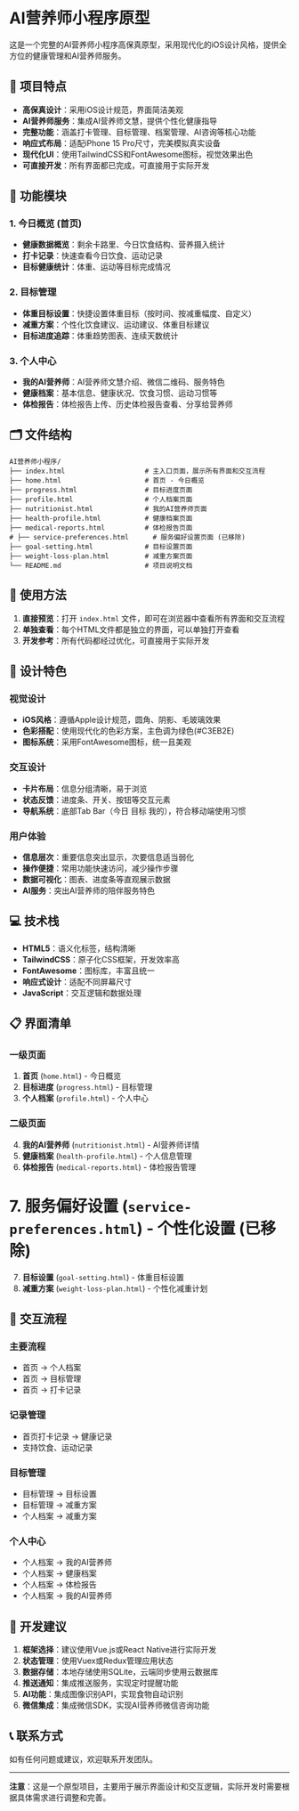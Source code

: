 # AI营养师小程序原型

这是一个完整的AI营养师小程序高保真原型，采用现代化的iOS设计风格，提供全方位的健康管理和AI营养师服务。

## 🎯 项目特点

- **高保真设计**：采用iOS设计规范，界面简洁美观
- **AI营养师服务**：集成AI营养师文慧，提供个性化健康指导
- **完整功能**：涵盖打卡管理、目标管理、档案管理、AI咨询等核心功能
- **响应式布局**：适配iPhone 15 Pro尺寸，完美模拟真实设备
- **现代化UI**：使用TailwindCSS和FontAwesome图标，视觉效果出色
- **可直接开发**：所有界面都已完成，可直接用于实际开发

## 📱 功能模块

### 1. 今日概览 (首页)
- **健康数据概览**：剩余卡路里、今日饮食结构、营养摄入统计
- **打卡记录**：快速查看今日饮食、运动记录
- **目标健康统计**：体重、运动等目标完成情况

### 2. 目标管理
- **体重目标设置**：快捷设置体重目标（按时间、按减重幅度、自定义）
- **减重方案**：个性化饮食建议、运动建议、体重目标建议
- **目标进度追踪**：体重趋势图表、连续天数统计

### 3. 个人中心
- **我的AI营养师**：AI营养师文慧介绍、微信二维码、服务特色
- **健康档案**：基本信息、健康状况、饮食习惯、运动习惯等
- **体检报告**：体检报告上传、历史体检报告查看、分享给营养师


## 🗂️ 文件结构

```
AI营养师小程序/
├── index.html                    # 主入口页面，展示所有界面和交互流程
├── home.html                     # 首页 - 今日概览
├── progress.html                 # 目标进度页面
├── profile.html                  # 个人档案页面
├── nutritionist.html             # 我的AI营养师页面
├── health-profile.html           # 健康档案页面
├── medical-reports.html          # 体检报告页面
# ├── service-preferences.html      # 服务偏好设置页面 (已移除)
├── goal-setting.html             # 目标设置页面
├── weight-loss-plan.html         # 减重方案页面
└── README.md                     # 项目说明文档
```

## 🚀 使用方法

1. **直接预览**：打开 `index.html` 文件，即可在浏览器中查看所有界面和交互流程
2. **单独查看**：每个HTML文件都是独立的界面，可以单独打开查看
3. **开发参考**：所有代码都经过优化，可直接用于实际开发

## 🎨 设计特色

### 视觉设计
- **iOS风格**：遵循Apple设计规范，圆角、阴影、毛玻璃效果
- **色彩搭配**：使用现代化的色彩方案，主色调为绿色(#C3EB2E)
- **图标系统**：采用FontAwesome图标，统一且美观

### 交互设计
- **卡片布局**：信息分组清晰，易于浏览
- **状态反馈**：进度条、开关、按钮等交互元素
- **导航系统**：底部Tab Bar（今日 目标 我的），符合移动端使用习惯

### 用户体验
- **信息层次**：重要信息突出显示，次要信息适当弱化
- **操作便捷**：常用功能快速访问，减少操作步骤
- **数据可视化**：图表、进度条等直观展示数据
- **AI服务**：突出AI营养师的陪伴服务特色

## 💻 技术栈

- **HTML5**：语义化标签，结构清晰
- **TailwindCSS**：原子化CSS框架，开发效率高
- **FontAwesome**：图标库，丰富且统一
- **响应式设计**：适配不同屏幕尺寸
- **JavaScript**：交互逻辑和数据处理

## 📋 界面清单

### 一级页面
1. **首页** (`home.html`) - 今日概览
2. **目标进度** (`progress.html`) - 目标管理
3. **个人档案** (`profile.html`) - 个人中心

### 二级页面
4. **我的AI营养师** (`nutritionist.html`) - AI营养师详情
5. **健康档案** (`health-profile.html`) - 个人信息管理
6. **体检报告** (`medical-reports.html`) - 体检报告管理
# 7. **服务偏好设置** (`service-preferences.html`) - 个性化设置 (已移除)
7. **目标设置** (`goal-setting.html`) - 体重目标设置
8. **减重方案** (`weight-loss-plan.html`) - 个性化减重计划

## 🔄 交互流程

### 主要流程
- 首页 → 个人档案
- 首页 → 目标管理
- 首页 → 打卡记录

### 记录管理
- 首页打卡记录 → 健康记录
- 支持饮食、运动记录

### 目标管理
- 目标管理 → 目标设置
- 目标管理 → 减重方案
- 个人档案 → 减重方案

### 个人中心
- 个人档案 → 我的AI营养师
- 个人档案 → 健康档案
- 个人档案 → 体检报告
- 个人档案 → 我的AI营养师


## 🔧 开发建议

1. **框架选择**：建议使用Vue.js或React Native进行实际开发
2. **状态管理**：使用Vuex或Redux管理应用状态
3. **数据存储**：本地存储使用SQLite，云端同步使用云数据库
4. **推送通知**：集成推送服务，实现定时提醒功能
5. **AI功能**：集成图像识别API，实现食物自动识别
6. **微信集成**：集成微信SDK，实现AI营养师微信咨询功能

## 📞 联系方式

如有任何问题或建议，欢迎联系开发团队。

---

**注意**：这是一个原型项目，主要用于展示界面设计和交互逻辑，实际开发时需要根据具体需求进行调整和完善。 